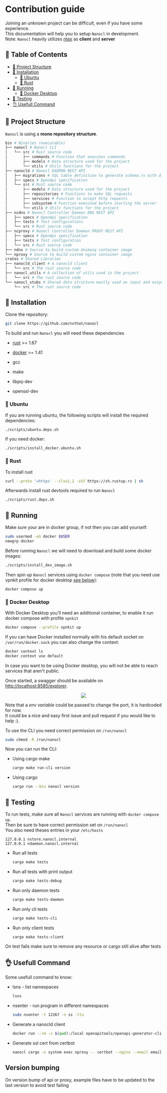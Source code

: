 # Contribution guide

Joining an unknown project can be difficult, even if you have some experience.<br />
This documentation will help you to setup `Nanocl` in development.<br />
Note: `Nanocl` heavily utilizes [ntex](https://ntex.rs) as **client** and **server**

## 📙 Table of Contents

* [📁 Project Structure](#-project-structure)
* [💾 Installation](#-installation)
  * [🐧 Ubuntu](#-ubuntu)
  * [🦀 Rust](#-rust)
* [🏃 Running](#-running)
  * [🐋 Docker Desktop](#-docker-desktop)
* [🧪 Testing](#-testing)
* [👌 Usefull Command](#-usefull-command)

## 📁 Project Structure

`Nanocl` is using a **mono repository structure**.<br />

```sh
bin # Binaries (executable)
├── nanocl # Nanocl CLI
│   └── src # Rust source code
│       ├── commands # Function that executes commands
│       ├── models # Data structure used for the project
│       └── utils # Utils functions for the project
├── nanocld # Nanocl DAEMON REST API
│   ├── migrations # SQL table definition to generate schema.rs with diesel
│   ├── specs # OpenApi specification
│   └── src # Rust source code
│       ├── models # Data structure used for the project
│       ├── repositories # Functions to make SQL requests
│       ├── services # Function to accept http requests
│       ├── subsystem # Function executed before starting the server
│       └── utils # Utils functions for the project
├── ncdns # Nanocl Controller Daemon DNS REST API
│   ├── specs # OpenApi specification
│   ├── tests # Test configurations
│   └── src # Rust source code
├── ncproxy # Nanocl Controller Daemon PROXY REST API
│   ├── specs # OpenApi specification
│   ├── tests # Test configuration
│   └── src # Rust source code
├── ndns # Source to build custom dnsmasq container image
└── nproxy # Source to build custom nginx container image
crates # Shared Libraries
├── nanocld_client # A nanocld client
│   └── src # The rust source code
├── nanocl_utils # A collection of utils used in the project
│   └── src # The rust source code
└── nanocl_stubs # Shared data structure mostly used as input and output of out DAEMON
    └── src # The rust source code
```

## 💾 Installation

Clone the repository:

```sh
git clone https://github.com/nxthat/nanocl
```

To build and run `Nanocl` you will need these dependencies

* [rust](https://www.rust-lang.org) >= 1.67
* [docker](https://www.docker.com) >= 1.41

* gcc
* make
* libpq-dev
* openssl-dev

### 🐧 Ubuntu

If you are running ubuntu, the following scripts will install the required dependencies:

```sh
./scripts/ubuntu.deps.sh
```

If you need docker:

```sh
./scripts/install_docker.ubuntu.sh
```

### 🦀 Rust

To install rust

```sh
curl --proto '=https' --tlsv1.2 -sSf https://sh.rustup.rs | sh
```

Afterwards install rust devtools required to run `Nanocl`

```sh
./scripts/rust.deps.sh
```

## 🏃 Running

Make sure your are in docker group, if not then you can add yourself:

```sh
sudo usermod -aG docker $USER
newgrp docker
```

Before running `Nanocl` we will need to download and build some docker images:

```sh
./scripts/install_dev_image.sh
```

Then spin up `Nanocl` services using `docker compose` (note that you need use vpnkit profile for docker desktop [see below](#docker-desktop)):

```sh
docker compose up
```

### 🐋 Docker Desktop

With Docker Desktop you'll need an additional container, to enable it run docker compose with profile `vpnkit`

```sh
docker compose --profile vpnkit up
```

If you can have Docker installed normally with his default socket on `/var/run/docker.sock` you can also change the context:

```sh
docker context ls
docker context use default
```

In case you want to be using Docker desktop, you will not be able to reach services that aren't public.

Once started, a swagger should be available on [http://localhost:8585/explorer](http://localhost:8585/explorer).

<div align="center">
  <img src="./doc/swagger.png" />
</div>

Note that a _env variable_ could be passed to change the port, it is hardcoded for now.<br />
It could be a nice and easy first issue and pull request if you would like to help :).

To use the CLI you need correct permission on `/run/nanocl`

```sh
sudo chmod -R /run/nanocl
```

Now you can run the CLI:

- Using cargo make

  ```sh
  cargo make run-cli version
  ```

- Using cargo

  ```sh
  cargo run --bin nanocl version
  ```

## 🧪 Testing

To run tests, make sure all `Nanocl` services are running with `docker compose up`.<br/>
Then be sure to have correct permission set on `/run/nanocl`<br />
You also need theses entries in your `/etc/hosts`

```
127.0.0.1 nstore.nanocl.internal
127.0.0.1 ndaemon.nanocl.internal
```

- Run all tests

  ```sh
  cargo make tests
  ```

- Run all tests with print output

  ```sh
  cargo make tests-debug
  ```

- Run only daemon tests

  ```sh
  cargo make tests-daemon
  ```

- Run only cli tests

  ```sh
  cargo make tests-cli
  ```

- Run only client tests
  ```sh
  cargo make tests-client
  ```

On test fails make sure to remove any resource or cargo still alive after tests

## 👌 Usefull Command

Some usefull command to know:

- lsns - list namespaces

  ```sh
  lsns
  ```

- nsenter - run program in different namespaces

  ```sh
  sudo nsenter -t 12267 -n ss -ltu
  ```

- Generate a nanocld client

  ```sh
  docker run --rm -v $(pwd):/local openapitools/openapi-generator-cli generate -g rust -i /local/specs/v1/swagger.json -o /local/client
  ```

- Generate ssl cert from certbot
  ```sh
  nanocl cargo -n system exec nproxy -- certbot --nginx --email email@email.com --agree-tos -d your-domain.com
  ```

## Version bumping

On version bump of api or proxy, example files have to be updated to the last version to avoid test failing

